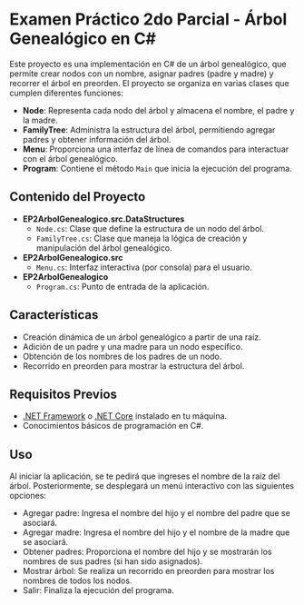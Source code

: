 # Examen Práctico 2do Parcial - Árbol Genealógico en C#

Este proyecto es una implementación en C# de un árbol genealógico, que permite crear nodos con un nombre, asignar padres (padre y madre) y recorrer el árbol en preorden. El proyecto se organiza en varias clases que cumplen diferentes funciones:

- **Node**: Representa cada nodo del árbol y almacena el nombre, el padre y la madre.
- **FamilyTree**: Administra la estructura del árbol, permitiendo agregar padres y obtener información del árbol.
- **Menu**: Proporciona una interfaz de línea de comandos para interactuar con el árbol genealógico.
- **Program**: Contiene el método `Main` que inicia la ejecución del programa.

## Contenido del Proyecto

- **EP2ArbolGenealogico.src.DataStructures**
  - `Node.cs`: Clase que define la estructura de un nodo del árbol.
  - `FamilyTree.cs`: Clase que maneja la lógica de creación y manipulación del árbol genealógico.
- **EP2ArbolGenealogico.src**
  - `Menu.cs`: Interfaz interactiva (por consola) para el usuario.
- **EP2ArbolGenealogico**
  - `Program.cs`: Punto de entrada de la aplicación.

## Características

- Creación dinámica de un árbol genealógico a partir de una raíz.
- Adición de un padre y una madre para un nodo específico.
- Obtención de los nombres de los padres de un nodo.
- Recorrido en preorden para mostrar la estructura del árbol.

## Requisitos Previos

- [.NET Framework](https://dotnet.microsoft.com/) o [.NET Core](https://dotnet.microsoft.com/download) instalado en tu máquina.
- Conocimientos básicos de programación en C#.

## Uso
Al iniciar la aplicación, se te pedirá que ingreses el nombre de la raíz del árbol. Posteriormente, se desplegará un menú interactivo con las siguientes opciones:

- Agregar padre: Ingresa el nombre del hijo y el nombre del padre que se asociará.
- Agregar madre: Ingresa el nombre del hijo y el nombre de la madre que se asociará.
- Obtener padres: Proporciona el nombre del hijo y se mostrarán los nombres de sus padres (si han sido asignados).
- Mostrar árbol: Se realiza un recorrido en preorden para mostrar los nombres de todos los nodos.
- Salir: Finaliza la ejecución del programa.
